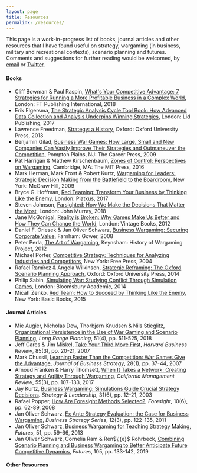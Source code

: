 ```yaml
---
layout: page
title: Resources
permalink: /resources/
---
```


This page is a work-in-progress list of books, journal articles and other resources that I have found useful on strategy, wargaming (in business, military and recreational contexts), scenario planning and futures. Comments and suggestions for further reading would be welcomed, by [email](mailto:contact@businesswargames.org) or [Twitter](https://twitter.com/buswargames). 

#### Books

* Cliff Bowman & Paul Raspin, [What's Your Competitive Advantage: 7 Strategies for Running a More Profitable Business in a Complex World](https://amzn.to/2EQj1Rn), London: FT Publishing International, 2018
* Erik Elgersma, [The Strategic Analysis Cycle Tool Book: How Advanced Data Collection and Analysis Underpins Winning Strategies](https://amzn.to/2VvX5A9), London: Lid Publishing, 2017
* Lawrence Freedman, [Strategy: a History](https://amzn.to/2C4quKL), Oxford: Oxford University Press, 2013
* Benjamin Gilad, [Business War Games: How Large, Small and New Companies Can Vastly Improve Their Strategies and Outmaneuver the Competition](https://amzn.to/2GRreXq), Pompton Plains, NJ: The Career Press, 2009
* Pat Harrigan & Mathew Kirschenbaum, [Zones of Control: Perspectives on Wargaming](https://amzn.to/2TbDB7p), Cambridge, MA: The MIT Press, 2016
* Mark Herman, Mark Frost & Robert Kurtz, [Wargaming for Leaders: Strategic Decision Making from the Battlefield to the Boardroom](https://amzn.to/2VBJsQh), New York: McGraw Hill, 2009
* Bryce G. Hoffman, [Red Teaming: Transform Your Business by Thinking Like the Enemy](https://amzn.to/2BZvWhV), London: Piatkus, 2017
* Steven Johnson, [Farsighted: How We Make the Decisions That Matter the Most](https://amzn.to/2Vq6DN8), London: John Murray, 2018
* Jane McGonigal, [Reality is Broken: Why Games Make Us Better and How They Can Change the World](https://amzn.to/2GVrqF4), London: Vintage Books, 2012
* Daniel F. Oriesek & Jan Oliver Schwarz, [Business Wargaming: Securing Corporate Value](https://amzn.to/2BZpVlm), Farnham: Gower, 2008
* Peter Perla, [The Art of Wargaming](https://amzn.to/2EINCjz), Keynsham: History of Wargaming Project, 2012
* Michael Porter, [Competitive Strategy: Techniques for Analyzing Industries and Competitors](https://amzn.to/2NG2xOc), New York: Free Press, 2004
* Rafael Ramírez & Angela Wilkinson, [Strategic Reframing: The Oxford Scenario Planning Approach](https://amzn.to/2T8W7xl), Oxford: Oxford University Press, 2014
* Philip Sabin, [Simulating War: Studying Conflict Through Simulation Games](https://amzn.to/2SCMAcL), London: Bloomsbury Academic, 2014
* Micah Zenko, [Red Team: How to Succeed by Thinking Like the Enemy](https://amzn.to/2BV6Twr), New York: Basic Books, 2015

#### Journal Articles

* Mie Augier, Nicholas Dew, Thorbjørn Knudsen & Nils Stieglitz, [Organizational Persistence in the Use of War Gaming and Scenario Planning](https://www.sciencedirect.com/science/article/abs/pii/S0024630117305125), *Long Range Planning*, 51(4), pp. 511-525, 2018
* Jeff Cares & Jim Miskel, [Take Your Third Move First](https://hbr.org/2007/03/take-your-third-move-first), *Harvard Business Review*, 85(3), pp. 20-21, 2007
* Mark Chussil, [Learning Faster Than the Competition: War Games Give the Advantage](https://www.emeraldinsight.com/doi/abs/10.1108/02756660710723198), *Journal of Business Strategy*, 28(1), pp. 37-44, 2007
* Arnoud Franken & Harry Thomsett, [When It Takes a Network: Creating Strategy and Agility Through Wargaming](https://journals.sagepub.com/doi/abs/10.1525/cmr.2013.55.3.107), *California Management Review*, 55(3), pp. 107-133, 2017
* Jay Kurtz, [Business Wargaming: Simulations Guide Crucial Strategy Decisions](https://www.emeraldinsight.com/doi/abs/10.1108/10878570310505550). *Strategy & Leadership*, 31(6), pp. 12-21, 2003
* Rafael Popper, [How Are Foresight Methods Selected?](https://www.emeraldinsight.com/doi/abs/10.1108/14636680810918586), *Foresight*, 10(6), pp. 62-89, 2008
* Jan Oliver Schwarz, [Ex Ante Strategy Evaluation: the Case for Business Wargaming](https://www.emeraldinsight.com/doi/abs/10.1108/17515631111130095), *Business Strategy Series*, 12(3), pp. 122-135, 2011
* Jan Oliver Schwarz, [Business Wargaming for Teaching Strategy Making](https://www.sciencedirect.com/science/article/pii/S0016328713000864), *Futures*, 51, pp. 59-66, 2013
* Jan Oliver Schwarz, Cornelia Ram & Ren$\'{e}$ Rohrbeck, [Combining Scenario Planning and Business Wargaming to Better Anticipate Future Competitive Dynamics](https://www.sciencedirect.com/science/article/pii/S0016328718300545), *Futures*, 105, pp. 133-142, 2019


<!--
Bradfield, R. et al., 2005. The origins and evolution of scenario techniques in long range business planning. Futures, Issue 37, pp. 795-812.
Capozzi, M., Horn, J. & Kellen, A., 2012. Battle-test your innovation strategy. McKinsey Quarterly, December. 
Cares, J. & Miskel, J., 2007. Take your third move first. Harvard Business Review, 85(3), pp. 20-21.
Coyne, K. & Horn, J., 2009. Predicting Your Competitor’s Reaction. Harvard Business Review, 87(4), pp. 90-97.
Development, Concepts and Doctrine Centre, 2017. Wargaming Handbook. Shrivenham: Ministry of Defence.
Franken, A., 2014. Wargaming in Business: Crossing the Chasm. London, Connections UK.
Geroski, P. A., 1999. Early Warning of New Rivals. Sloan Management Review, 40(3), pp. 107-108.
Green, K. C., 2005. Further evidence on game theory, simulated interaction, and unaided judgement for forecasting decisions in conflicts. International Journal of Forecasting, 21(3), pp. 463-472.
Hamel, G. & Prahalad, C., 1994. Competing for the Future. Harvard Business Review, 72(4).
Horn, J., 2011. Playing war games to win. McKinsey Quarterly, March. 
Lehr, T., Lorenz, U., Willert, M. & Rohrbeck, R., 2017. Scenario-based strategizing: Advancing the applicability in strategists' teams. Technological Forecasting & Social Change, Volume 124, pp. 214-224.
Perla, P. D., 2018. The Art and Science of Wargaming to Innovate and Educate in an Era of Strategic Competition. London, King's College London Wargaming Network.
Perla, P. D. & McGrady, E. D., 2011. Why wargaming works. Newport, RI: Naval War College.
Popper, R., 2008. How are foresight methods selected?. Foresight, 10(6), pp. 62-89.
Ramírez, R., Churchhouse, S., Palermo, A. & Hoffmann, J., 2017. Using scenario planning to reshape strategy. MIT Sloan Management Review, Volume 58.
Rohrbeck, R. & Kum, M. E., 2018. Corporate foresight and its impact on firm performance: A longitudinal analysis. Technological Forecasting & Social Change, Volume 129, pp. 105-116.
Rohrbeck, R. & Schwarz, J. O., 2013. The value contribution of strategic foresight: Insights from an empirical study of large European companies. Technological Forecasting and Social Change, 80(8), pp. 1593-1606.
Roxburgh, C., 2009. The use and abuse of scenarios. McKinsey Quarterly, November. 
Rubel, R. C., 2006. The Epistemology of War Gaming. Naval War College Review, 59(2), pp. 108-128.
Scherpereel, C. M., 2003. The Impact of Business War Games: Quantifying Training Effectiveness. Developments in Business Simulation and Experiential Learning, Volume 30, pp. 69-82.
Scherpereel, C. M., 2005. Changing mental models: Business simulation exercises. Simulation Gaming, Volume 36, pp. 388-403.
Scherpereel, C. M., 2005. Decision Making in Business Simulation Design. Developments in Business Simulations and Experiential Learning, Volume 32, pp. 273-282.
Schwarz, J. O. & Rohrbeck, R., 2013. Introducing the Competitive Dimension to Corporate Foresight. Helsinki, ISPIM Conference.
Treat, J. E., Thibault, G. E. & Asin, A., 1996. Dynamic Competitive Simulation: Wargaming as a Strategic Tool. strategy+business, April. 
Wack, P., 1985. Scenarios: Shooting the Rapids. Harvard Business Review, 63(6).
Wack, P., 1985. Scenarios: Uncharted Waters Ahead. Harvard Business Review, 63(5).
Watkins, M. D. & Bazerman, M. H., 2003. Predictable Surprises: The Disasters You Should Have Seen Coming. Harvard Business Review, 81(3), pp. 72-85.
Wharton School, 1999. Role Playing as a Forecasting Tool. [Online] 
Available at: http://knowledge.wharton.upenn.edu/article/role-playing-as-a-forecasting-tool/
[Accessed 10 July 2018].
-->

#### Other Resources
